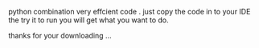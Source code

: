 python combination very effcient code .
just copy the code in to your IDE the try it to run 
you will get what you want to do.


thanks for your downloading ...
